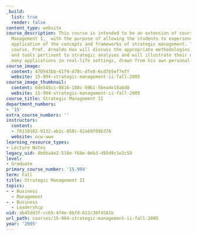 ```yaml
---
_build:
  list: true
  render: false
content_type: website
course_description: This course is intended to be an extension of course _15.902 Strategic
  Management I,_ with the purpose of allowing the students to experience an in-depth
  application of the concepts and frameworks of strategic management. Throughout the
  course, Prof. Arnoldo Hax will discuss the appropriate methodologies, concepts,
  and tools pertinent to strategic analyses and will illustrate their use by discussing
  many applications in real-life settings, drawn from his own personal experiences.
course_image:
  content: 470543bb-61f9-470c-dfe8-6cd7b5ef7eff
  website: 15-904-strategic-management-ii-fall-2005
course_image_thumbnail:
  content: 6de545cc-0816-108c-89b1-56ea4e18abd8
  website: 15-904-strategic-management-ii-fall-2005
course_title: Strategic Management II
department_numbers:
- '15'
extra_course_numbers: ''
instructors:
  content:
  - f8110102-9132-ab2c-850c-92ab9f09b376
  website: ocw-www
learning_resource_types:
- Lecture Notes
legacy_uid: 8b6ba4e2-510e-f68e-0eb3-d95d9c1e2c59
level:
- Graduate
primary_course_number: '15.904'
term: Fall
title: Strategic Management II
topics:
- - Business
  - Management
- - Business
  - Leadership
uid: ab45dd3f-ccb5-4f4e-8bfd-612c30f4581b
url_path: courses/15-904-strategic-management-ii-fall-2005
year: '2005'
---
```

